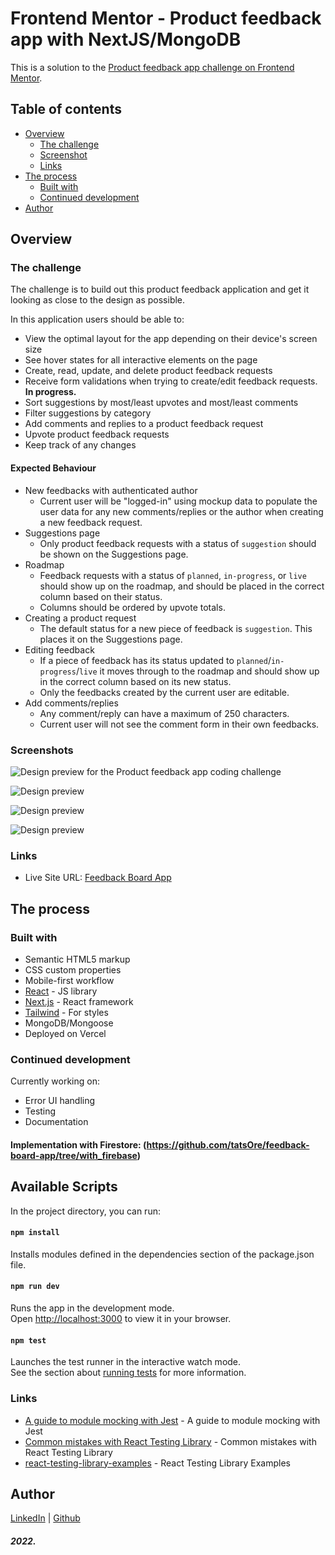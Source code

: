 # Frontend Mentor - Product feedback app with NextJS/MongoDB

This is a solution to the <a href="https://www.frontendmentor.io/challenges/product-feedback-app-wbvUYqjR6" target="_blank">Product feedback app challenge on Frontend Mentor</a>.

## Table of contents

- [Overview](#overview)
  - [The challenge](#the-challenge)
  - [Screenshot](#screenshot)
  - [Links](#links)
- [The process](#the-process)
  - [Built with](#built-with)
  - [Continued development](#continued-development)
- [Author](#author)

## Overview

### The challenge

The challenge is to build out this product feedback application and get it looking as close to the design as possible.

In this application users should be able to:

- View the optimal layout for the app depending on their device's screen size
- See hover states for all interactive elements on the page
- Create, read, update, and delete product feedback requests
- Receive form validations when trying to create/edit feedback requests. **In progress.**
- Sort suggestions by most/least upvotes and most/least comments
- Filter suggestions by category
- Add comments and replies to a product feedback request
- Upvote product feedback requests
- Keep track of any changes

#### Expected Behaviour

- New feedbacks with authenticated author
  - Current user will be "logged-in" using mockup data to populate the user data for any new comments/replies or the author when creating a new feedback request.
- Suggestions page
  - Only product feedback requests with a status of `suggestion` should be shown on the Suggestions page.
- Roadmap
  - Feedback requests with a status of `planned`, `in-progress`, or `live` should show up on the roadmap, and should be placed in the correct column based on their status.
  - Columns should be ordered by upvote totals.
- Creating a product request
  - The default status for a new piece of feedback is `suggestion`. This places it on the Suggestions page.
- Editing feedback
  - If a piece of feedback has its status updated to `planned`/`in-progress`/`live` it moves through to the roadmap and should show up in the correct column based on its new status.
  - Only the feedbacks created by the current user are editable.
- Add comments/replies
  - Any comment/reply can have a maximum of 250 characters.
  - Current user will not see the comment form in their own feedbacks.

### Screenshots

![Design preview for the Product feedback app coding challenge](https://github.com/tatsOre/feedback-board-app/blob/main/preview.jpg)

![Design preview](https://github.com/tatsOre/feedback-board-app/blob/main/preview/Tablet-Suggestions.png)

![Design preview](https://github.com/tatsOre/feedback-board-app/blob/main/preview/Tablet-Edit-Feedback.png)

![Design preview](https://github.com/tatsOre/feedback-board-app/blob/main/preview/Tablet-Feedback%20Detail.png)

### Links

- Live Site URL: [Feedback Board App](https://feedback-board-app.vercel.app/)

## The process

### Built with

- Semantic HTML5 markup
- CSS custom properties
- Mobile-first workflow
- [React](https://reactjs.org/) - JS library
- [Next.js](https://nextjs.org/) - React framework
- [Tailwind](https://tailwindcss.com/) - For styles
- MongoDB/Mongoose
- Deployed on Vercel

### Continued development

Currently working on:

- Error UI handling
- Testing
- Documentation

#### Implementation with Firestore: (https://github.com/tatsOre/feedback-board-app/tree/with_firebase)

## Available Scripts

In the project directory, you can run:

#### `npm install`
Installs modules defined in the dependencies section of the package.json file.

#### `npm run dev`
Runs the app in the development mode.\
Open [http://localhost:3000](http://localhost:3000) to view it in your browser.

#### `npm test`
Launches the test runner in the interactive watch mode.\
See the section about [running tests](https://facebook.github.io/create-react-app/docs/running-tests) for more information.

### Links

- [A guide to module mocking with Jest](https://www.emgoto.com/mocking-with-jest/) - A guide to module mocking with Jest
- [Common mistakes with React Testing Library](https://kentcdodds.com/blog/common-mistakes-with-react-testing-library) - Common mistakes with React Testing Library
- [react-testing-library-examples](https://github.com/kentcdodds/react-testing-library-examples) - React Testing Library Examples

## Author

[LinkedIn](https://www.linkedin.com/in/tatiana-orejuela-zapata/) | [Github](https://github.com/tatsOre)

##### 2022.
